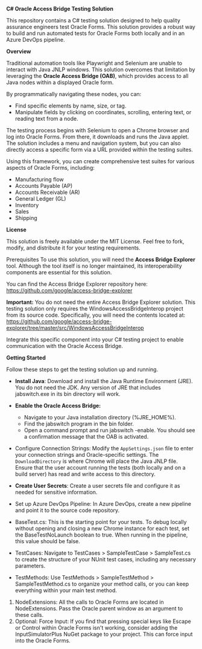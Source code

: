 **C# Oracle Access Bridge Testing Solution**

This repository contains a C# testing solution designed to help quality assurance engineers test Oracle Forms. This solution provides a robust way to build and run automated tests for Oracle Forms both locally and in an Azure DevOps pipeline.

**Overview**

Traditional automation tools like Playwright and Selenium are unable to interact with Java JNLP windows. This solution overcomes that limitation by leveraging the **Oracle Access Bridge (OAB)**, which provides access to all Java nodes within a displayed Oracle form.

By programmatically navigating these nodes, you can:

* Find specific elements by name, size, or tag.
* Manipulate fields by clicking on coordinates, scrolling, entering text, or reading text from a node.

The testing process begins with Selenium to open a Chrome browser and log into Oracle Forms. From there, it downloads and runs the Java applet. The solution includes a menu and navigation system, but you can also directly access a specific form via a URL provided within the testing suites.

Using this framework, you can create comprehensive test suites for various aspects of Oracle Forms, including:
* Manufacturing flow
* Accounts Payable (AP)
* Accounts Receivable (AR)
* General Ledger (GL)
* Inventory
* Sales
* Shipping

**License**

This solution is freely available under the MIT License. Feel free to fork, modify, and distribute it for your testing requirements.

Prerequisites
To use this solution, you will need the **Access Bridge Explorer** tool. Although the tool itself is no longer maintained, its interoperability components are essential for this solution.

You can find the Access Bridge Explorer repository here:
<br>https://github.com/google/access-bridge-explorer

**Important:** You do not need the entire Access Bridge Explorer solution. This testing solution only requires the WindowsAccessBridgeInterop project from its source code. Specifically, you will need the contents located at:
<br>https://github.com/google/access-bridge-explorer/tree/master/src/WindowsAccessBridgeInterop

Integrate this specific component into your C# testing project to enable communication with the Oracle Access Bridge.

**Getting Started**

Follow these steps to get the testing solution up and running.

* **Install Java**: Download and install the Java Runtime Environment (JRE). You do not need the JDK. Any version of JRE that includes jabswitch.exe in its bin directory will work.

* **Enable the Oracle Access Bridge:**
  - Navigate to your Java installation directory (%JRE_HOME%).
  - Find the jabswitch program in the bin folder.
  - Open a command prompt and run jabswitch -enable. You should see a confirmation message that the OAB is activated.

* Configure Connection Strings: Modify the `AppSettings.json` file to enter your connection strings and Oracle-specific settings. The `DownloadDirectory` is where Chrome will place the Java JNLP file. Ensure that the user account running the tests (both locally and on a build server) has read and write access to this directory.

* **Create User Secrets**: Create a user secrets file and configure it as needed for sensitive information.

* Set up Azure DevOps Pipeline: In Azure DevOps, create a new pipeline and point it to the source code repository.

* BaseTest.cs: This is the starting point for your tests. To debug locally without opening and closing a new Chrome instance for each test, set the BaseTestNoLaunch boolean to true. When running in the pipeline, this value should be false.

* TestCases: Navigate to TestCases > SampleTestCase > SampleTest.cs to create the structure of your NUnit test cases, including any necessary parameters.

* TestMethods: Use TestMethods > SampleTestMethod > SampleTestMethod.cs to organize your method calls, or you can keep everything within your main test method.
1. NodeExtensions: All the calls to Oracle Forms are located in NodeExtensions. Pass the Oracle parent window as an argument to these calls.
1. Optional: Force Input: If you find that pressing special keys like Escape or Control within Oracle Forms isn't working, consider adding the InputSimulatorPlus NuGet package to your project. This can force input into the Oracle Forms.
